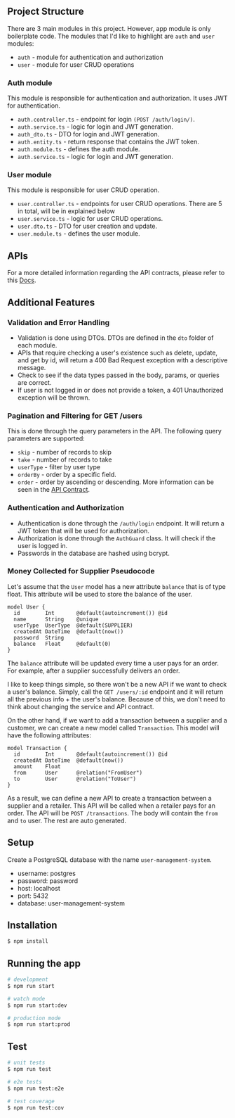 ## Project Structure
There are 3 main modules in this project. However, app module is only boilerplate code. The modules that I'd like to 
highlight are `auth` and `user` modules:
- `auth` - module for authentication and authorization
- `user` - module for user CRUD operations

### Auth module
This module is responsible for authentication and authorization. It uses JWT for authentication.

- `auth.controller.ts` - endpoint for login `(POST /auth/login/)`.
- `auth.service.ts` - logic for login and JWT generation.
- `auth_dto.ts` - DTO for login and JWT generation.
- `auth.entity.ts` - return response that contains the JWT token.
- `auth.module.ts` - defines the auth module.
- `auth.service.ts` - logic for login and JWT generation.

### User module
This module is responsible for user CRUD operation.

- `user.controller.ts` - endpoints for user CRUD operations. There are 5 in total, will be in explained below
- `user.service.ts` - logic for user CRUD operations.
- `user.dto.ts` - DTO for user creation and update.
- `user.module.ts` - defines the user module.

## APIs
For a more detailed information regarding the API contracts, please refer to this [Docs](https://docs.google.com/document/d/1LaubDj0Z_GmyfC2yw5vgKtbYZ39E1QMSVrj07jVII6k/edit?usp=sharing).

## Additional Features
### Validation and Error Handling
- Validation is done using DTOs. DTOs are defined in the `dto` folder of each module.
- APIs that require checking a user's existence such as delete, update, and get by id, will return a 400 Bad Request exception with a descriptive message.
- Check to see if the data types passed in the body, params, or queries are correct.
- If user is not logged in or does not provide a token, a 401 Unauthorized exception will be thrown.

### Pagination and Filtering for GET /users
This is done through the query parameters in the API. The following query parameters are supported:
- `skip` - number of records to skip
- `take` - number of records to take
- `userType` - filter by user type
- `orderBy` - order by a specific field.
- `order` - order by ascending or descending.
More information can be seen in the [API Contract](https://docs.google.com/document/d/1LaubDj0Z_GmyfC2yw5vgKtbYZ39E1QMSVrj07jVII6k/edit?usp=sharing).

### Authentication and Authorization
- Authentication is done through the `/auth/login` endpoint. It will return a JWT token that will be used for authorization.
- Authorization is done through the `AuthGuard` class. It will check if the user is logged in.
- Passwords in the database are hashed using bcrypt.

### Money Collected for Supplier Pseudocode
Let's assume that the `User` model has a new attribute `balance` that is of type float. This attribute will be used to store 
the balance of the user. 

```prisma
model User {
  id        Int       @default(autoincrement()) @id
  name      String    @unique
  userType  UserType  @default(SUPPLIER)
  createdAt DateTime  @default(now())
  password  String
  balance   Float     @default(0)
}
```

The `balance` attribute will be updated every time a user pays for an order. For example, after
a supplier successfully delivers an order.

I like to keep things simple, so there won't be a new API if we want to check a user's balance. Simply, call the 
`GET /users/:id` endpoint and it will return all the previous info + the user's balance. Because of this, we don't need
to think about changing the service and API contract.

On the other hand, if we want to add a transaction between a supplier and a customer, we can create a new model called
`Transaction`. This model will have the following attributes:
```prisma
model Transaction {
  id        Int       @default(autoincrement()) @id
  createdAt DateTime  @default(now())
  amount    Float
  from      User      @relation("FromUser")
  to        User      @relation("ToUser")
}
```

As a result, we can define a new API to create a transaction between a supplier and a retailer. This API will be called
when a retailer pays for an order. The API will be `POST /transactions`. The body will contain the `from` and `to` user.
The rest are auto generated.

## Setup
Create a PostgreSQL database with the name `user-management-system`.
- username: postgres
- password: password
- host: localhost
- port: 5432
- database: user-management-system

## Installation

```bash
$ npm install
```

## Running the app

```bash
# development
$ npm run start

# watch mode
$ npm run start:dev

# production mode
$ npm run start:prod
```

## Test

```bash
# unit tests
$ npm run test

# e2e tests
$ npm run test:e2e

# test coverage
$ npm run test:cov
```
